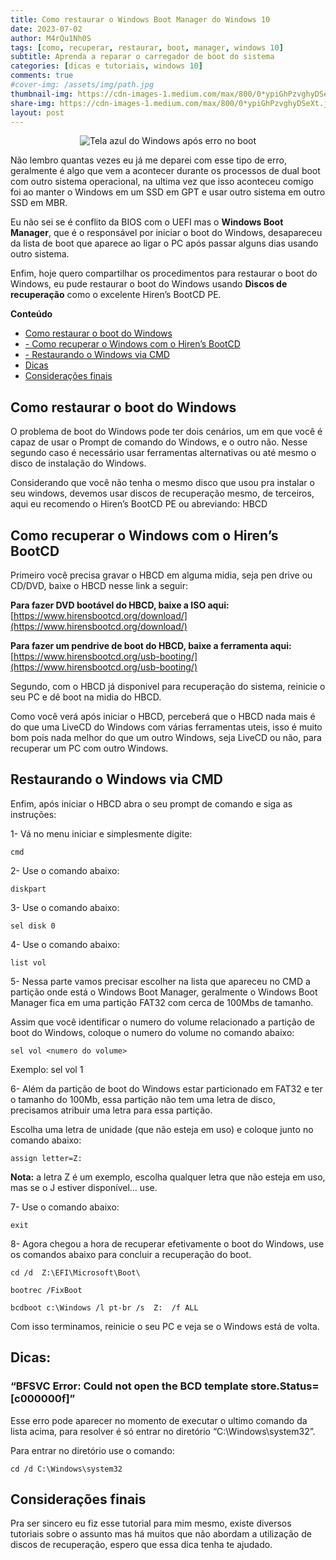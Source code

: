 ```yaml
---
title: Como restaurar o Windows Boot Manager do Windows 10
date: 2023-07-02
author: M4rQu1Nh0S
tags: [como, recuperar, restaurar, boot, manager, windows 10]
subtitle: Aprenda a reparar o carregador de boot do sistema
categories: [dicas e tutoriais, windows 10]
comments: true
#cover-img: /assets/img/path.jpg
thumbnail-img: https://cdn-images-1.medium.com/max/800/0*ypiGhPzvghyDSeXt.jpg
share-img: https://cdn-images-1.medium.com/max/800/0*ypiGhPzvghyDSeXt.jpg
layout: post
---
```


<p align='center'><img alt='Tela azul do Windows após erro no boot' src="https://cdn-images-1.medium.com/max/800/0*ypiGhPzvghyDSeXt.jpg"/></p>
Não lembro quantas vezes eu já me deparei com esse tipo de erro, geralmente é algo que vem a acontecer durante os processos de dual boot com outro sistema operacional, na ultima vez que isso aconteceu comigo foi ao manter o Windows em um SSD em GPT e usar outro sistema em outro SSD em MBR.

Eu não sei se é conflito da BIOS com o UEFI mas o **Windows Boot Manager**, que é o responsável por iniciar o boot do Windows, desapareceu da lista de boot que aparece ao ligar o PC após passar alguns dias usando outro sistema.

Enfim, hoje quero compartilhar os procedimentos para restaurar o boot do Windows, eu pude restaurar o boot do Windows usando **Discos de recuperação** como o excelente Hiren’s BootCD PE.

**Conteúdo**
-  [Como restaurar o boot do Windows](#como-restaurar-o-boot-do-windows)
-  [- Como recuperar o Windows com o Hiren’s BootCD](#como-recuperar-o-windows-com-o-hirens-bootcd)
-  [- Restaurando o Windows via CMD](#restaurando-o-windows-via-cmd)
-  [Dicas](#dicas)
-  [Considerações finais](#considerações-finais)

## Como restaurar o boot do Windows
O problema de boot do Windows pode ter dois cenários, um em que você é capaz de usar o Prompt de comando do Windows, e o outro não. Nesse segundo caso é necessário usar ferramentas alternativas ou até mesmo o disco de instalação do Windows.

Considerando que você não tenha o mesmo disco que usou pra instalar o seu windows, devemos usar discos de recuperação mesmo, de terceiros, aqui eu recomendo o Hiren’s BootCD PE ou abreviando: HBCD

## Como recuperar o Windows com o Hiren’s BootCD
Primeiro você precisa gravar o HBCD em alguma midia, seja pen drive ou CD/DVD, baixe o HBCD nesse link a seguir:

**Para fazer DVD bootável do HBCD, baixe a ISO aqui:**
[https://www.hirensbootcd.org/download/](https://www.hirensbootcd.org/download/)

**Para fazer um pendrive de boot do HBCD, baixe a ferramenta aqui:**
[https://www.hirensbootcd.org/usb-booting/](https://www.hirensbootcd.org/usb-booting/)

Segundo, com o HBCD já disponivel para recuperação do sistema, reinicie o seu PC e dê boot na midia do HBCD.

Como você verá após iniciar o HBCD, perceberá que o HBCD nada mais é do que uma LiveCD do Windows com várias ferramentas uteis, isso é muito bom pois nada melhor do que um outro Windows, seja LiveCD ou não, para recuperar um PC com outro Windows.

## Restaurando o Windows via CMD
Enfim, após iniciar o HBCD abra o seu prompt de comando e siga as instruções:

1- Vá no menu iniciar e simplesmente digite:

	cmd

2- Use o comando abaixo:

	diskpart

3- Use o comando abaixo:

	sel disk 0

4- Use o comando abaixo:

	list vol

5- Nessa parte vamos precisar escolher na lista que apareceu no CMD a partição onde está o Windows Boot Manager, geralmente o Windows Boot Manager fica em uma partição FAT32 com cerca de 100Mbs de tamanho.

Assim que você identificar o numero do volume relacionado a partição de boot do Windows, coloque o numero do volume no comando abaixo:

	sel vol <numero do volume>

Exemplo: sel vol 1

6- Além da partição de boot do Windows estar particionado em FAT32 e ter o tamanho do 100Mb, essa partição não tem uma letra de disco, precisamos atribuir uma letra para essa partição.

Escolha uma letra de unidade (que não esteja em uso) e coloque junto no comando abaixo:

	assign letter=Z:

**Nota:** a letra Z é um exemplo, escolha qualquer letra que não esteja em uso, mas se o J estiver disponível… use.

7- Use o comando abaixo:

	exit

8- Agora chegou a hora de recuperar efetivamente o boot do Windows, use os comandos abaixo para concluir a recuperação do boot.

	cd /d  Z:\EFI\Microsoft\Boot\

	bootrec /FixBoot

	bcdboot c:\Windows /l pt-br /s  Z:  /f ALL

Com isso terminamos, reinicie o seu PC e veja se o Windows está de volta.

## Dicas:

### “BFSVC Error: Could not open the BCD template store.Status=[c000000f]”
Esse erro pode aparecer no momento de executar o ultimo comando da lista acima, para resolver é só entrar no diretório “C:\Windows\system32”.

Para entrar no diretório use o comando:

	cd /d C:\Windows\system32

## Considerações finais
Pra ser sincero eu fiz esse tutorial para mim mesmo, existe diversos tutoriais sobre o assunto mas há muitos que não abordam a utilização de discos de recuperação, espero que essa dica tenha te ajudado.

